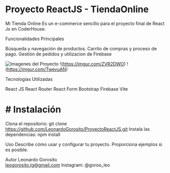 # Proyecto ReactJS - TiendaOnline

Mi Tienda Online
Es un e-commerce sencillo para el proyecto final de React Js en CoderHouse. 


Funcionalidades Principales

Búsqueda y navegación de productos.
Carrito de compras y proceso de pago.
Gestión de pedidos y utilizacion de Firebase


![Imagenes del Proyecto](https://imgur.com/Q8H1lKN)
!(https://imgur.com/ZVR2DWO)
!(https://imgur.com/TwevuAN)




Tecnologías Utilizadas

React JS
React Router
React Form
Bootstrap
Firebase
Vite

# # Instalación

Clona el repositorio: git clone https://github.com/LeonardoGorosito/ProyectoReactJS.git
Instala las dependencias: npm install

Uso
Describe cómo usar y configurar tu proyecto. Proporciona ejemplos si es posible.


Autor
Leonardo Gorosito   
leogorosito.lg@gmail.com
Instagram: @goroo_leo
